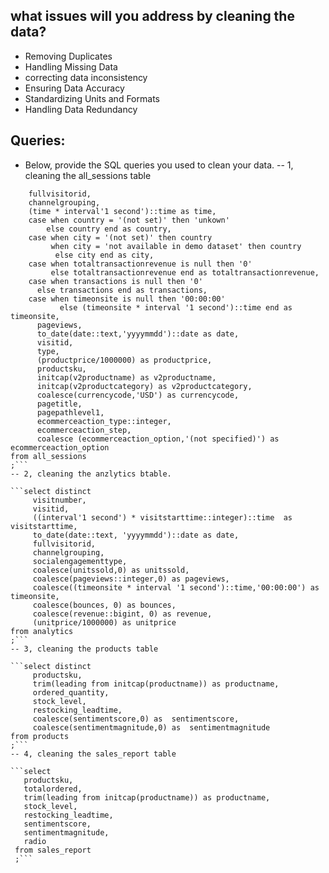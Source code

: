 ## what issues will you address by cleaning the data?
- Removing Duplicates
- Handling Missing Data
- correcting data inconsistency
- Ensuring Data Accuracy
- Standardizing Units and Formats
-  Handling Data Redundancy




## Queries:
* Below, provide the SQL queries you used to clean your data.
-- 1, cleaning the all_sessions table 

```select distinct
    fullvisitorid,
	channelgrouping,
	(time * interval'1 second')::time as time,
	case when country = '(not set)' then 'unkown'
	    else country end as country,
    case when city = '(not set)' then country
	     when city = 'not available in demo dataset' then country
		  else city end as city,
	case when totaltransactionrevenue is null then '0'
		 else totaltransactionrevenue end as totaltransactionrevenue,
	case when transactions is null then '0'
	  else transactions end as transactions,
	case when timeonsite is null then '00:00:00'
	       else (timeonsite * interval '1 second')::time end as timeonsite,
	  pageviews,
	  to_date(date::text,'yyyymmdd')::date as date,
	  visitid,
	  type,
	  (productprice/1000000) as productprice,
	  productsku,
	  initcap(v2productname) as v2productname,
	  initcap(v2productcategory) as v2productcategory,
	  coalesce(currencycode,'USD') as currencycode,
	  pagetitle,
	  pagepathlevel1,
	  ecommerceaction_type::integer,
	  ecommerceaction_step,
	  coalesce (ecommerceaction_option,'(not specified)') as  ecommerceaction_option
from all_sessions
;```
-- 2, cleaning the anzlytics btable. 

```select distinct
     visitnumber,
	 visitid, 
	 ((interval'1 second') * visitstarttime::integer)::time  as visitstarttime,
	 to_date(date::text, 'yyyymmdd')::date as date,
	 fullvisitorid,
	 channelgrouping,
	 socialengagementtype,
	 coalesce(unitssold,0) as unitssold,
	 coalesce(pageviews::integer,0) as pageviews,
	 coalesce((timeonsite * interval '1 second')::time,'00:00:00') as timeonsite,
	 coalesce(bounces, 0) as bounces,
	 coalesce(revenue::bigint, 0) as revenue,
	 (unitprice/1000000) as unitprice
from analytics
;```
-- 3, cleaning the products table

```select distinct
     productsku,
	 trim(leading from initcap(productname)) as productname,
	 ordered_quantity,
	 stock_level,
	 restocking_leadtime,
	 coalesce(sentimentscore,0) as  sentimentscore,
	 coalesce(sentimentmagnitude,0) as  sentimentmagnitude
from products
;```
-- 4, cleaning the sales_report table

```select 
   productsku,
   totalordered,
   trim(leading from initcap(productname)) as productname,
   stock_level,
   restocking_leadtime,
   sentimentscore,
   sentimentmagnitude,
   radio
 from sales_report
 ;```


